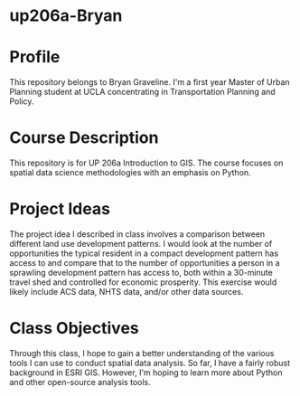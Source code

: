 # up206a-Bryan

# Profile
This repository belongs to Bryan Graveline. I'm a first year Master of Urban Planning student at UCLA concentrating in Transportation Planning and Policy. 

# Course Description
This repository is for UP 206a Introduction to GIS. The course focuses on spatial data science methodologies with an emphasis on Python.

# Project Ideas
The project idea I described in class involves a comparison between different land use development patterns. I would look at the number of opportunities the typical resident in a
compact development pattern has access to and compare that to the number of opportunities a person in a sprawling development pattern has access to, both within a 30-minute travel
shed and controlled for economic prosperity. This exercise would likely include ACS data, NHTS data, and/or other data sources.

# Class Objectives
Through this class, I hope to gain a better understanding of the various tools I can use to conduct spatial data analysis. So far, I have a fairly robust background in ESRI GIS.
However, I'm hoping to learn more about Python and other open-source analysis tools. 
